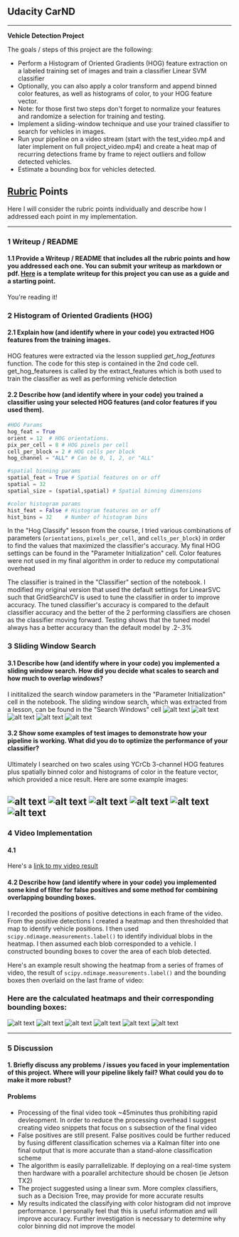 ## Udacity CarND

---

**Vehicle Detection Project**

The goals / steps of this project are the following:

* Perform a Histogram of Oriented Gradients (HOG) feature extraction on a labeled training set of images and train a classifier Linear SVM classifier
* Optionally, you can also apply a color transform and append binned color features, as well as histograms of color, to your HOG feature vector. 
* Note: for those first two steps don't forget to normalize your features and randomize a selection for training and testing.
* Implement a sliding-window technique and use your trained classifier to search for vehicles in images.
* Run your pipeline on a video stream (start with the test_video.mp4 and later implement on full project_video.mp4) and create a heat map of recurring detections frame by frame to reject outliers and follow detected vehicles.
* Estimate a bounding box for vehicles detected.

[//]: # (Image References)
[searchwindow0]: ./output_images/searchwindows1.png
[searchwindow1]: ./output_images/searchwindows2.png
[searchwindow2]: ./output_images/searchwindows3.png
[searchwindow3]: ./output_images/searchwindows4.png
[searchwindowAll]: ./output_images/searchwindowsAll.png
[pipeline0]: ./output_images/pipeline0.png
[pipeline1]: ./output_images/pipeline1.png
[pipeline2]: ./output_images/pipeline2.png
[pipeline3]: ./output_images/pipeline3.png
[pipeline4]: ./output_images/pipeline4.png
[pipeline5]: ./output_images/pipeline5.png
[heatmap0]: ./output_images/heat-map0.png
[heatmap1]: ./output_images/heat-map1.png
[heatmap2]: ./output_images/heat-map2.png
[heatmap3]: ./output_images/heat-map3.png
[heatmap4]: ./output_images/heat-map4.png
[heatmap5]: ./output_images/heat-map5.png
[video1]: ./processed_project_video.mp4

## [Rubric](https://review.udacity.com/#!/rubrics/513/view) Points
 Here I will consider the rubric points individually and describe how I addressed each point in my implementation.  

---
### 1 Writeup / README

#### 1.1 Provide a Writeup / README that includes all the rubric points and how you addressed each one.  You can submit your writeup as markdown or pdf.  [Here](https://github.com/udacity/CarND-Vehicle-Detection/blob/master/writeup_template.md) is a template writeup for this project you can use as a guide and a starting point.  

You're reading it!

### 2 Histogram of Oriented Gradients (HOG)

#### 2.1 Explain how (and identify where in your code) you extracted HOG features from the training images.
HOG features were extracted via the lesson supplied _get_hog_features_ function.  The code for this step is contained in the 2nd code cell. get_hog_featurees is called by the extract_features which is both used to train the classifier as well as performing vehicle detection 

#### 2.2 Describe how (and identify where in your code) you trained a classifier using your selected HOG features (and color features if you used them).

```Python
#HOG Params
hog_feat = True
orient = 12  # HOG orientations.  
pix_per_cell = 8 # HOG pixels per cell
cell_per_block = 2 # HOG cells per block 
hog_channel = "ALL" # Can be 0, 1, 2, or "ALL"

#spatial binning params
spatial_feat = True # Spatial features on or off
spatial = 32
spatial_size = (spatial,spatial) # Spatial binning dimensions 

#color histogram params
hist_feat = False # Histogram features on or off
hist_bins = 32    # Number of histogram bins
```

In the "Hog Classify" lesson from the course, I tried various combinations of parameters (`orientations`, `pixels_per_cell`, and `cells_per_block`) in order to find the values that maximized the classifier's accuracy. My final HOG settings can be found in the "Parameter Initialization" cell. Color features were not used in my final algorithm in order to reduce my computational overhead

The classifier is trained in the "Classifier" section of the notebook. I modified my original version that used the default settings for LinearSVC such that GridSearchCV is used to tune the classifier in order to improve accuracy. The tuned classifier's accuracy is compared to the default classifier accuracy and the better of the 2 performing classifiers are chosen as the classifier moving forward. Testing shows that the tuned model always has a better accuracy than the default model by .2-.3%
### 3 Sliding Window Search

#### 3.1 Describe how (and identify where in your code) you implemented a sliding window search.  How did you decide what scales to search and how much to overlap windows?
I inititalized the search window parameters in the "Parameter Initialization" cell in the notebook. The sliding window search, which was extracted from a lesson, can be found in the "Search Windows" cell
![alt text][searchwindow0]
![alt text][searchwindow1]
![alt text][searchwindow2]
![alt text][searchwindow3]
![alt text][searchwindowAll]

#### 3.2 Show some examples of test images to demonstrate how your pipeline is working.  What did you do to optimize the performance of your classifier?

Ultimately I searched on two scales using YCrCb 3-channel HOG features plus spatially binned color and histograms of color in the feature vector, which provided a nice result.  Here are some example images:

![alt text][pipeline0]
![alt text][pipeline1]
![alt text][pipeline2]
![alt text][pipeline3]
![alt text][pipeline4]
![alt text][pipeline5]
---

### 4 Video Implementation

#### 4.1
Here's a [link to my video result][video1]


#### 4.2  Describe how (and identify where in your code) you implemented some kind of filter for false positives and some method for combining overlapping bounding boxes.

I recorded the positions of positive detections in each frame of the video.  From the positive detections I created a heatmap and then thresholded that map to identify vehicle positions.  I then used `scipy.ndimage.measurements.label()` to identify individual blobs in the heatmap.  I then assumed each blob corresponded to a vehicle.  I constructed bounding boxes to cover the area of each blob detected.  

Here's an example result showing the heatmap from a series of frames of video, the result of `scipy.ndimage.measurements.label()` and the bounding boxes then overlaid on the last frame of video:

### Here are the calculated heatmaps and their corresponding bounding boxes:

![alt text][heatmap0]
![alt text][heatmap1]
![alt text][heatmap2]
![alt text][heatmap3]
![alt text][heatmap4]
![alt text][heatmap5]





---

### 5 Discussion

#### 1. Briefly discuss any problems / issues you faced in your implementation of this project.  Where will your pipeline likely fail?  What could you do to make it more robust?

#### Problems
* Processing of the final video took ~45minutes thus prohibiting rapid devleopment. In order to reduce the processing overhead I suggest creating video snippets that focus on s subsection of the final video
* False positives are still present. False positives could be further reduced by fusing different classification schemes via a Kalman filter into one final output that is more accurate than a stand-alone classification scheme
* The algorithm is easily parrallelizable. If deploying on a real-time system then hardware with a poarallel architecture should be chosen (ie Jetson TX2)
* The project suggested using a linear svm. More complex classifiers, such as a Decision Tree, may provide for more accurate results
* My results indicated the classifying with color histogram did not improve performance. I personally feel that this is useful information and will improve accuracy. Further investigation is necessary to determine why color binning did not improve the model

